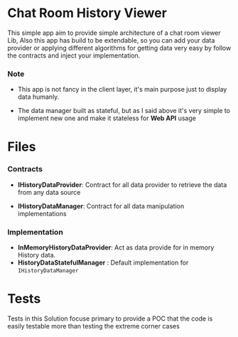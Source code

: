 # Chat Room History Viewer

This simple app aim to provide simple architecture of a chat room viewer Lib,
Also this app has build to be extendable, so you can add your data provider or applying different algorithms for getting data  very easy by follow the contracts and inject your implementation.

### Note
	 

 - This app is not fancy in the client layer, it's main purpose just to
   display data humanly.

	 
	

 - The data manager built as stateful, but as I said above it's very
   simple to implement new one and make it stateless for **Web API**
   usage

# Files
### Contracts

 - **IHistoryDataProvider**: Contract for all data provider to retrieve the data from any data source
 
 - **IHistoryDataManager**: Contract for all data manipulation implementations
			
### Implementation
 - **InMemoryHistoryDataProvider**: Act as data provide for in memory History data.
 - **HistoryDataStatefulManager** : Default implementation for `IHistoryDataManager`

# Tests

Tests in this Solution focuse primary to provide a POC that the code is easily testable more than testing the extreme corner cases
